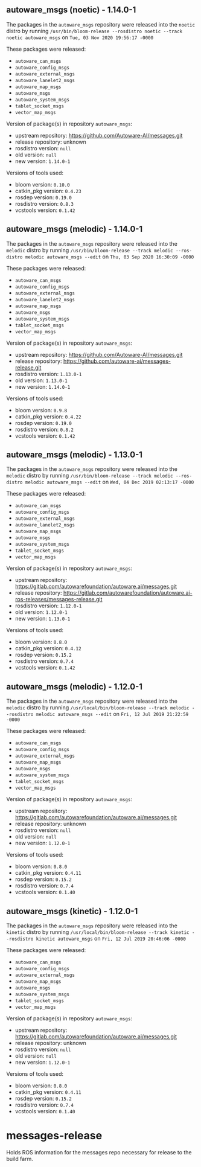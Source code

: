 ## autoware_msgs (noetic) - 1.14.0-1

The packages in the `autoware_msgs` repository were released into the `noetic` distro by running `/usr/bin/bloom-release --rosdistro noetic --track noetic autoware_msgs` on `Tue, 03 Nov 2020 19:56:17 -0000`

These packages were released:
- `autoware_can_msgs`
- `autoware_config_msgs`
- `autoware_external_msgs`
- `autoware_lanelet2_msgs`
- `autoware_map_msgs`
- `autoware_msgs`
- `autoware_system_msgs`
- `tablet_socket_msgs`
- `vector_map_msgs`

Version of package(s) in repository `autoware_msgs`:

- upstream repository: https://github.com/Autoware-AI/messages.git
- release repository: unknown
- rosdistro version: `null`
- old version: `null`
- new version: `1.14.0-1`

Versions of tools used:

- bloom version: `0.10.0`
- catkin_pkg version: `0.4.23`
- rosdep version: `0.19.0`
- rosdistro version: `0.8.3`
- vcstools version: `0.1.42`


## autoware_msgs (melodic) - 1.14.0-1

The packages in the `autoware_msgs` repository were released into the `melodic` distro by running `/usr/bin/bloom-release --track melodic --ros-distro melodic autoware_msgs --edit` on `Thu, 03 Sep 2020 16:30:09 -0000`

These packages were released:
- `autoware_can_msgs`
- `autoware_config_msgs`
- `autoware_external_msgs`
- `autoware_lanelet2_msgs`
- `autoware_map_msgs`
- `autoware_msgs`
- `autoware_system_msgs`
- `tablet_socket_msgs`
- `vector_map_msgs`

Version of package(s) in repository `autoware_msgs`:

- upstream repository: https://github.com/Autoware-AI/messages.git
- release repository: https://github.com/autoware-ai/messages-release.git
- rosdistro version: `1.13.0-1`
- old version: `1.13.0-1`
- new version: `1.14.0-1`

Versions of tools used:

- bloom version: `0.9.8`
- catkin_pkg version: `0.4.22`
- rosdep version: `0.19.0`
- rosdistro version: `0.8.2`
- vcstools version: `0.1.42`


## autoware_msgs (melodic) - 1.13.0-1

The packages in the `autoware_msgs` repository were released into the `melodic` distro by running `/usr/bin/bloom-release --track melodic --ros-distro melodic autoware_msgs --edit` on `Wed, 04 Dec 2019 02:13:17 -0000`

These packages were released:
- `autoware_can_msgs`
- `autoware_config_msgs`
- `autoware_external_msgs`
- `autoware_lanelet2_msgs`
- `autoware_map_msgs`
- `autoware_msgs`
- `autoware_system_msgs`
- `tablet_socket_msgs`
- `vector_map_msgs`

Version of package(s) in repository `autoware_msgs`:

- upstream repository: https://gitlab.com/autowarefoundation/autoware.ai/messages.git
- release repository: https://gitlab.com/autowarefoundation/autoware.ai-ros-releases/messages-release.git
- rosdistro version: `1.12.0-1`
- old version: `1.12.0-1`
- new version: `1.13.0-1`

Versions of tools used:

- bloom version: `0.8.0`
- catkin_pkg version: `0.4.12`
- rosdep version: `0.15.2`
- rosdistro version: `0.7.4`
- vcstools version: `0.1.42`


## autoware_msgs (melodic) - 1.12.0-1

The packages in the `autoware_msgs` repository were released into the `melodic` distro by running `/usr/local/bin/bloom-release --track melodic --rosdistro melodic autoware_msgs --edit` on `Fri, 12 Jul 2019 21:22:59 -0000`

These packages were released:
- `autoware_can_msgs`
- `autoware_config_msgs`
- `autoware_external_msgs`
- `autoware_map_msgs`
- `autoware_msgs`
- `autoware_system_msgs`
- `tablet_socket_msgs`
- `vector_map_msgs`

Version of package(s) in repository `autoware_msgs`:

- upstream repository: https://gitlab.com/autowarefoundation/autoware.ai/messages.git
- release repository: unknown
- rosdistro version: `null`
- old version: `null`
- new version: `1.12.0-1`

Versions of tools used:

- bloom version: `0.8.0`
- catkin_pkg version: `0.4.11`
- rosdep version: `0.15.2`
- rosdistro version: `0.7.4`
- vcstools version: `0.1.40`


## autoware_msgs (kinetic) - 1.12.0-1

The packages in the `autoware_msgs` repository were released into the `kinetic` distro by running `/usr/local/bin/bloom-release --track kinetic --rosdistro kinetic autoware_msgs` on `Fri, 12 Jul 2019 20:46:06 -0000`

These packages were released:
- `autoware_can_msgs`
- `autoware_config_msgs`
- `autoware_external_msgs`
- `autoware_map_msgs`
- `autoware_msgs`
- `autoware_system_msgs`
- `tablet_socket_msgs`
- `vector_map_msgs`

Version of package(s) in repository `autoware_msgs`:

- upstream repository: https://gitlab.com/autowarefoundation/autoware.ai/messages.git
- release repository: unknown
- rosdistro version: `null`
- old version: `null`
- new version: `1.12.0-1`

Versions of tools used:

- bloom version: `0.8.0`
- catkin_pkg version: `0.4.11`
- rosdep version: `0.15.2`
- rosdistro version: `0.7.4`
- vcstools version: `0.1.40`


# messages-release

Holds ROS information for the messages repo necessary for release to the build farm.